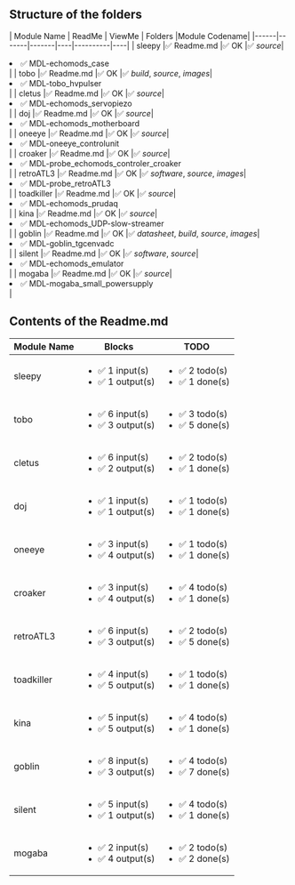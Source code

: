 ## Structure of the folders

| Module Name | ReadMe | ViewMe | Folders |Module Codename|
|------|-------|-------|----|----------|----|
| sleepy |:white_check_mark: Readme.md |:white_check_mark: OK |:white_check_mark: _source_|<li>:white_check_mark: MDL-echomods_case</li></ul>|
| tobo |:white_check_mark: Readme.md |:white_check_mark: OK |:white_check_mark: _build_, _source_, _images_|<li>:white_check_mark: MDL-tobo_hvpulser</li></ul>|
| cletus |:white_check_mark: Readme.md |:white_check_mark: OK |:white_check_mark: _source_|<li>:white_check_mark: MDL-echomods_servopiezo</li></ul>|
| doj |:white_check_mark: Readme.md |:white_check_mark: OK |:white_check_mark: _source_|<li>:white_check_mark: MDL-echomods_motherboard</li></ul>|
| oneeye |:white_check_mark: Readme.md |:white_check_mark: OK |:white_check_mark: _source_|<li>:white_check_mark: MDL-oneeye_controlunit</li></ul>|
| croaker |:white_check_mark: Readme.md |:white_check_mark: OK |:white_check_mark: _source_|<li>:white_check_mark: MDL-probe_echomods_controler_croaker</li></ul>|
| retroATL3 |:white_check_mark: Readme.md |:white_check_mark: OK |:white_check_mark: _software_, _source_, _images_|<li>:white_check_mark: MDL-probe_retroATL3</li></ul>|
| toadkiller |:white_check_mark: Readme.md |:white_check_mark: OK |:white_check_mark: _source_|<li>:white_check_mark: MDL-echomods_prudaq</li></ul>|
| kina |:white_check_mark: Readme.md |:white_check_mark: OK |:white_check_mark: _source_|<li>:white_check_mark: MDL-echomods_UDP-slow-streamer</li></ul>|
| goblin |:white_check_mark: Readme.md |:white_check_mark: OK |:white_check_mark: _datasheet_, _build_, _source_, _images_|<li>:white_check_mark: MDL-goblin_tgcenvadc</li></ul>|
| silent |:white_check_mark: Readme.md |:white_check_mark: OK |:white_check_mark: _software_, _source_|<li>:white_check_mark: MDL-echomods_emulator</li></ul>|
| mogaba |:white_check_mark: Readme.md |:white_check_mark: OK |:white_check_mark: _source_|<li>:white_check_mark: MDL-mogaba_small_powersupply</li></ul>|
## Contents of the Readme.md 

| Module Name | Blocks | TODO | 
|------|------|-------|
| sleepy |<ul><li>:white_check_mark: 1 input(s) </li><li>:white_check_mark: 1 output(s) </li></ul>|<ul><li>:white_check_mark: 2 todo(s) </li><li>:white_check_mark: 1 done(s) </li></ul>|
| tobo |<ul><li>:white_check_mark: 6 input(s) </li><li>:white_check_mark: 3 output(s) </li></ul>|<ul><li>:white_check_mark: 3 todo(s) </li><li>:white_check_mark: 5 done(s) </li></ul>|
| cletus |<ul><li>:white_check_mark: 6 input(s) </li><li>:white_check_mark: 2 output(s) </li></ul>|<ul><li>:white_check_mark: 2 todo(s) </li><li>:white_check_mark: 1 done(s) </li></ul>|
| doj |<ul><li>:white_check_mark: 1 input(s) </li><li>:white_check_mark: 1 output(s) </li></ul>|<ul><li>:white_check_mark: 1 todo(s) </li><li>:white_check_mark: 1 done(s) </li></ul>|
| oneeye |<ul><li>:white_check_mark: 3 input(s) </li><li>:white_check_mark: 4 output(s) </li></ul>|<ul><li>:white_check_mark: 1 todo(s) </li><li>:white_check_mark: 1 done(s) </li></ul>|
| croaker |<ul><li>:white_check_mark: 3 input(s) </li><li>:white_check_mark: 4 output(s) </li></ul>|<ul><li>:white_check_mark: 4 todo(s) </li><li>:white_check_mark: 1 done(s) </li></ul>|
| retroATL3 |<ul><li>:white_check_mark: 6 input(s) </li><li>:white_check_mark: 3 output(s) </li></ul>|<ul><li>:white_check_mark: 2 todo(s) </li><li>:white_check_mark: 5 done(s) </li></ul>|
| toadkiller |<ul><li>:white_check_mark: 4 input(s) </li><li>:white_check_mark: 5 output(s) </li></ul>|<ul><li>:white_check_mark: 1 todo(s) </li><li>:white_check_mark: 1 done(s) </li></ul>|
| kina |<ul><li>:white_check_mark: 5 input(s) </li><li>:white_check_mark: 5 output(s) </li></ul>|<ul><li>:white_check_mark: 4 todo(s) </li><li>:white_check_mark: 1 done(s) </li></ul>|
| goblin |<ul><li>:white_check_mark: 8 input(s) </li><li>:white_check_mark: 3 output(s) </li></ul>|<ul><li>:white_check_mark: 4 todo(s) </li><li>:white_check_mark: 7 done(s) </li></ul>|
| silent |<ul><li>:white_check_mark: 5 input(s) </li><li>:white_check_mark: 1 output(s) </li></ul>|<ul><li>:white_check_mark: 4 todo(s) </li><li>:white_check_mark: 1 done(s) </li></ul>|
| mogaba |<ul><li>:white_check_mark: 2 input(s) </li><li>:white_check_mark: 4 output(s) </li></ul>|<ul><li>:white_check_mark: 2 todo(s) </li><li>:white_check_mark: 2 done(s) </li></ul>|
